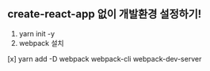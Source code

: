 ## create-react-app 없이 개발환경 설정하기!
 1. yarn init -y
 2. webpack 설치 
 
 [x] yarn add -D webpack webpack-cli webpack-dev-server
